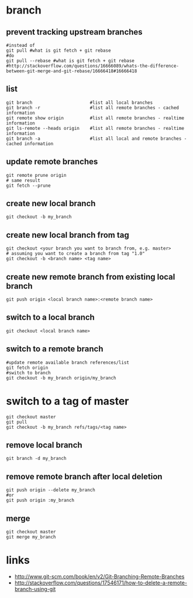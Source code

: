 # branch

## prevent tracking upstream branches

    #instead of
    git pull #what is git fetch + git rebase
    #do
    git pull --rebase #what is git fetch + git rebase
    #http://stackoverflow.com/questions/16666089/whats-the-difference-between-git-merge-and-git-rebase/16666418#16666418

## list

    git branch                      #list all local branches
    git branch -r                   #list all remote branches - cached information
    git remote show origin          #list all remote branches - realtime information
    git ls-remote --heads origin    #list all remote branches - realtime information
    git branch -a                   #list all local and remote branches - cached information

## update remote branches

    git remote prune origin
    # same result
    git fetch --prune

## create new local branch

    git checkout -b my_branch

## create new local branch from tag

    git checkout <your branch you want to branch from, e.g. master>
    # assuming you want to create a branch from tag "1.0"
    git checkout -b <branch name> <tag name>

## create new remote branch from existing local branch

    git push origin <local branch name>:<remote branch name>

## switch to a local branch

    git checkout <local branch name>

## switch to a remote branch

    #update remote available branch references/list
    git fetch origin
    #switch to branch
    git checkout -b my_branch origin/my_branch

# switch to a tag of master

    git checkout master
    git pull
    git checkout -b my_branch refs/tags/<tag name>

## remove local branch

    git branch -d my_branch

## remove remote branch after local deletion

    git push origin --delete my_branch
    #or
    git push origin :my_branch

## merge

    git checkout master
    git merge my_branch

# links

* http://www.git-scm.com/book/en/v2/Git-Branching-Remote-Branches
* http://stackoverflow.com/questions/17546171/how-to-delete-a-remote-branch-using-git
